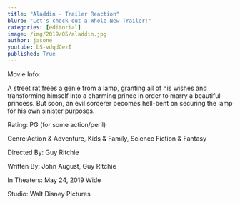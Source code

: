 ```yaml
---
title: "Aladdin - Trailer Reaction"
blurb: "Let's check out a Whole New Trailer!"
categories: [editorial]
image: /img/2019/05/aladdin.jpg
author: jasone
youtube: bS-vdqdCezI
published: True
---
```

Movie Info:

A street rat frees a genie from a lamp, granting all of his wishes and transforming himself into a charming prince in order to marry a beautiful princess. But soon, an evil sorcerer becomes hell-bent on securing the lamp for his own sinister purposes.

Rating:	PG (for some action/peril)


Genre:Action & Adventure, Kids & Family, Science Fiction & Fantasy


Directed By: Guy Ritchie


Written By:	John August, Guy Ritchie


In Theaters: May 24, 2019  Wide


Studio:	Walt Disney Pictures

